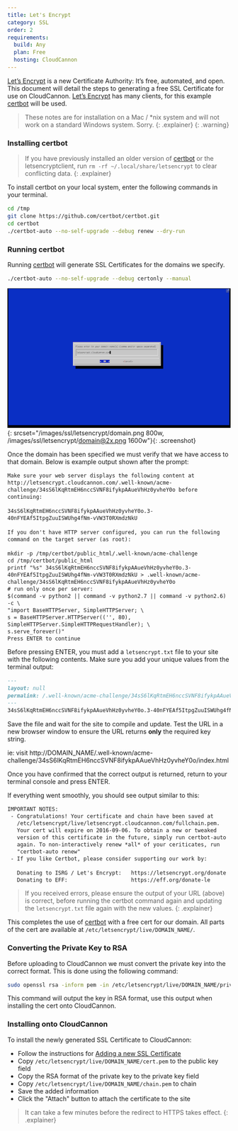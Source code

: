 ```yaml
---
title: Let's Encrypt
category: SSL
order: 2
requirements:
  build: Any
  plan: Free
  hosting: CloudCannon
---
```


[Let’s Encrypt](https://letsencrypt.org/) is a new Certificate Authority: It’s free, automated, and open. This document will detail the steps to generating a free SSL Certificate for use on CloudCannon. [Let’s Encrypt](https://letsencrypt.org/) has many clients, for this example [certbot](https://certbot.eff.org/about/) will be used.

> These notes are for installation on a Mac / *nix system and will not work on a standard Windows system. Sorry.
{: .explainer}
{: .warning}


### Installing certbot

> If you have previously installed an older version of [certbot](https://certbot.eff.org/about/) or the letsencryptclient, run `rm -rf ~/.local/share/letsencrypt` to clear conflicting data.
{: .explainer}

To install certbot on your local system, enter the following commands in your terminal.

~~~bash
cd /tmp
git clone https://github.com/certbot/certbot.git
cd certbot
./certbot-auto --no-self-upgrade --debug renew --dry-run
~~~


### Running certbot

Running [certbot](https://certbot.eff.org/about/) will generate SSL Certificates for the domains we specify.

~~~bash
./certbot-auto --no-self-upgrade --debug certonly --manual
~~~

![Choosing the domain name](/images/ssl/letsencrypt/domain.png){: srcset="/images/ssl/letsencrypt/domain.png 800w, /images/ssl/letsencrypt/domain@2x.png 1600w"}{: .screenshot}

Once the domain has been specified we must verify that we have access to that domain. Below is example output shown after the prompt:

~~~
Make sure your web server displays the following content at
http://letsencrypt.cloudcannon.com/.well-known/acme-challenge/34sS6lKqRtmEH6nccSVNF8ifykpAAueVhHz0yvheY0o before continuing:

34sS6lKqRtmEH6nccSVNF8ifykpAAueVhHz0yvheY0o.3-40nFYEAf5ItpgZuuISWUhg4fNm-vVW3T0RXmdzNkU

If you don't have HTTP server configured, you can run the following
command on the target server (as root):

mkdir -p /tmp/certbot/public_html/.well-known/acme-challenge
cd /tmp/certbot/public_html
printf "%s" 34sS6lKqRtmEH6nccSVNF8ifykpAAueVhHz0yvheY0o.3-40nFYEAf5ItpgZuuISWUhg4fNm-vVW3T0RXmdzNkU > .well-known/acme-challenge/34sS6lKqRtmEH6nccSVNF8ifykpAAueVhHz0yvheY0o
# run only once per server:
$(command -v python2 || command -v python2.7 || command -v python2.6) -c \
"import BaseHTTPServer, SimpleHTTPServer; \
s = BaseHTTPServer.HTTPServer(('', 80), SimpleHTTPServer.SimpleHTTPRequestHandler); \
s.serve_forever()"
Press ENTER to continue
~~~

Before pressing ENTER, you must add a `letsencrypt.txt` file to your site with the following contents. Make sure you add your unique values from the terminal output:

~~~markdown
---
layout: null
permalink: /.well-known/acme-challenge/34sS6lKqRtmEH6nccSVNF8ifykpAAueVhHz0yvheY0o/index.html
---
34sS6lKqRtmEH6nccSVNF8ifykpAAueVhHz0yvheY0o.3-40nFYEAf5ItpgZuuISWUhg4fNm-vVW3T0RXmdzNkU
~~~

Save the file and wait for the site to compile and update. Test the URL in a new browser window to ensure the URL returns **only** the required key string.

ie: visit http://DOMAIN_NAME/.well-known/acme-challenge/34sS6lKqRtmEH6nccSVNF8ifykpAAueVhHz0yvheY0o/index.html

Once you have confirmed that the correct output is returned, return to your terminal console and press ENTER.

If everything went smoothly, you should see output similar to this:

~~~
IMPORTANT NOTES:
 - Congratulations! Your certificate and chain have been saved at
   /etc/letsencrypt/live/letsencrypt.cloudcannon.com/fullchain.pem.
   Your cert will expire on 2016-09-06. To obtain a new or tweaked
   version of this certificate in the future, simply run certbot-auto
   again. To non-interactively renew *all* of your ceriticates, run
   "certbot-auto renew"
 - If you like Certbot, please consider supporting our work by:

   Donating to ISRG / Let's Encrypt:   https://letsencrypt.org/donate
   Donating to EFF:                    https://eff.org/donate-le
~~~

> If you received errors, please ensure the output of your URL (above) is correct, before running the certbot command again and updating the `letsencrypt.txt` file again with the new values.
{: .explainer}

This completes the use of [certbot](https://certbot.eff.org/about/) with a free cert for our domain. All parts of the cert are available at `/etc/letsencrypt/live/DOMAIN_NAME/`.


### Converting the Private Key to RSA

Before uploading to CloudCannon we must convert the private key into the correct format. This is done using the following command:

~~~bash
sudo openssl rsa -inform pem -in /etc/letsencrypt/live/DOMAIN_NAME/privkey.pem -outform pem
~~~

This command will output the key in RSA format, use this output when installing the cert onto CloudCannon.


### Installing onto CloudCannon

To install the newly generated SSL Certificate to CloudCannon:

- Follow the instructions for [Adding a new SSL Certificate](/ssl/custom-certificate/)
- Copy `/etc/letsencrypt/live/DOMAIN_NAME/cert.pem` to the public key field
- Copy the RSA format of the private key to the private key field
- Copy `/etc/letsencrypt/live/DOMAIN_NAME/chain.pem` to chain
- Save the added information
- Click the "Attach" button to attach the certificate to the site

> It can take a few minutes before the redirect to HTTPS takes effect.
{: .explainer}
